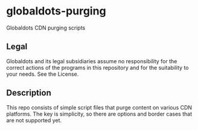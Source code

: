 # globaldots-purging
Globaldots CDN purging scripts
## Legal
Globaldots and its legal subsidiaries assume no responsibility for the correct actions of the programs in this repository and for the suitability to  your needs. See the License. 

## Description
This repo consists of simple script files that purge content on various CDN platforms. 
The key is simplicity, so there are options and border cases that are not supported yet. 
